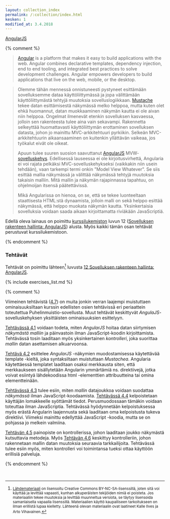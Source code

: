 ```yaml
---
layout: collection_index
permalink: /:collection/index.html
kesken: 1
modified_at: 3.4.2018
---
```


[AngularJS](https://docs.angularjs.org/guide/introduction)

{% comment %}

> [Angular](https://angular.io) is a platform that makes it easy to build applications with the web. Angular combines declarative templates, dependency injection, end to end tooling, and integrated best practices to solve development challenges. Angular empowers developers to build applications that live on the web, mobile, or the desktop.


> Olemme tähän mennessä onnistuneesti pystyneet esittämään sovelluksemme dataa käyttöliittymässä ja jopa välittämään käyttöliittymästä tehtyjä muutoksia sovelluslogiikkaan.
[Mustache](https://mustache.github.io)
 tekee datan esittämisestä näkymässä melko helppoa, mutta kuten olet ehkä huomannut, datan muokkaaminen näkymän kautta ei ole aivan niin helppoa. Ongelmat ilmenevät etenkin sovelluksen kasvaessa, jolloin sen rakenteesta tulee aina vain sekavampi. Rakennetta selkeyttää huomattavasti käyttöliittymän erottaminen sovelluksen datasta, johon jo mainittu MVC-arkkitehtuuri pyrkiikin. Selkeän MVC-arkkitehtuurin aikaansaaminen on kuitenkin yllättävän vaikeaa, jos työkalut eivät ole oikeat.
>
> Apuun tulee suuren suosion saavuttanut [AngularJS](https://angularjs.org)
MVW-[sovelluskehys](https://fi.wikipedia.org/wiki/Ohjelmistokehys).
Edellisessä lauseessa ei ole kirjoitusvirhettä, Angularia ei voi rajata pelkäksi MVC-sovelluskehykseksi (vaikkakin niin usein tehdään), vaan tarkempi termi onkin "Model View Whatever". Se siis esittää mallia näkymässä ja välittää näkymässä tehtyjä muutoksia takaisin malliin. Mitä mallin ja näkymän rajapinnassa tapahtuu, on ohjelmoijan itsensä päätettävissä.
>
> Mikä Angularissa on hienoa, on se, että se tekee luonteeltaan staattisesta HTML:stä dynaamista, jolloin malli on sekä helppo esittää näkymässä, että helppo muokata näkymän kautta. Yksinkertaisia sovelluksia voidaan saada aikaan kirjoittamatta riviäkään JavaScriptiä.

Edellä oleva lainaus on poimittu [kurssilukemiston]({{site.baseurl}}/weso/) luvun 12
([Sovelluksen rakenteen hallinta: AngularJS]({{site.baseurl}}/weso/#12-Sovelluksen-rakenteen-hallinta:-AngularJS)) alusta. Myös kaikki tämän osan tehtävät perustuvat kurssilukemistoon.

{% endcomment %}


### Tehtävät

Tehtävät on poimittu lähteen[^lisenssi] luvusta [12 Sovelluksen rakenteen hallinta: AngularJS](http://web-selainohjelmointi.github.io/#12-Sovelluksen-rakenteen-hallinta:-AngularJS).


[^lisenssi]: <small>[Lähdemateriaali](http://web-selainohjelmointi.github.io) on lisensoitu Creative Commons BY-NC-SA-lisenssillä, joten sitä voi käyttää ja levittää  vapaasti, kunhan alkuperäisten tekijöiden nimiä ei poisteta. Jos materiaaliin tekee muutoksia ja levittää muunneltua versiota, se täytyy lisensoida samanlaisella vapaalla lisenssillä. Materiaalien käyttö kaupalliseen tarkoitukseen on ilman erillistä lupaa kielletty. Lähteenä olevan materiaalin ovat laatineet Kalle Ilves ja Arto Vihavainen.</small>

{% include exercises_list.md %}

{% comment %}


Viimeinen tehtävistä ([4.7](tehtava47)) on muita jonkin verran laajempi muistuttaen ominaisuuksiltaan kurssin edellisten osien tehtävissä eri periaattein toteutettua Puhelinmuistio-sovellusta. Muut tehtävät keskittyvät *AngulaJS*-sovelluskehyksen yksittäisten ominaisuuksien esittelyyn.

[Tehtävässä 4.1](tehtava41) voidaan todeta, miten *AngularJS* hoitaa datan siirtymisen *näkymästä* *malliin* ja päinvastoin ilman JavaScript-koodin kirjoittamista. Tehtävässä tosin laaditaan myös yksinkertainen *kontrolleri*, joka suorittaa *mallin* datan asettamisen alkuarvoonsa.

[Tehtävä 4.2](tehtava42) esittelee *AngularJS* -näkymien muodostamisessa käytettävää template -kieltä, joka syntaksiltaan muistuttaan *Mustachea*. Angularia käytettäessä templatet laaditaan osaksi merkkausta siten, että merkkaukseen sisällytetään Angularin ymmärtämiä ns. direktiivejä, jotka voivat esiintyä lähdekoodissa html -elementtien attribuutteina tai omina elementteinään.

[Tehtävässä 4.3](tehtava43) tulee esiin, miten *mallin* datajoukkoa voidaan suodattaa *näkymässä* ilman JavaScript-koodaamista. [Tehtävässä 4.4](tehtava44) kelpoistetaan käyttäjän lomakkeelle syöttämät tiedot. Perusmuodossaan tämäkin voidaan toteuttaa ilman JavaScriptia. Tehtävässä hyödynnetään kelpoistuksessa myös erästä Angularin laajennusta sekä laaditaan oma kelpoistusta tukeva direktiivi. Viimeksi mainittu edellyttää JavaScript -koodia, mutta se on pohjassa jo melkein valmiina.

[Tehtävän 4.5](tehtava45) painopiste on kontrollerissa, johon laaditaan joukko näkymästä kutsuttavia metodeja. Myös [Tehtävän 4.6](tehtava46) keskittyy kontrolleriin, johon rakennetaan mallin datan muutoksia seuraavia tarkkailijoita. Tehtävässä tulee esiin myös, miten kontrolleri voi toimintansa tueksi ottaa käyttöön erillisiä palveluja.

{% endcomment %}


<br/>

